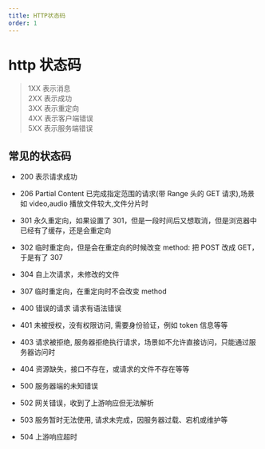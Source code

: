 ```yaml
---
title: HTTP状态码
order: 1
---
```


# http 状态码

> 1XX 表示消息  
> 2XX 表示成功  
> 3XX 表示重定向  
> 4XX 表示客户端错误  
> 5XX 表示服务端错误

## 常见的状态码

- 200 表示请求成功
- 206 Partial Content 已完成指定范围的请求(带 Range 头的 GET 请求),场景如 video,audio 播放文件较大,文件分片时

- 301 永久重定向，如果设置了 301，但是一段时间后又想取消，但是浏览器中已经有了缓存，还是会重定向
- 302 临时重定向，但是会在重定向的时候改变 method: 把 POST 改成 GET，于是有了 307
- 304 自上次请求，未修改的文件
- 307 临时重定向，在重定向时不会改变 method

- 400 错误的请求 请求有语法错误
- 401 未被授权，没有权限访问, 需要身份验证，例如 token 信息等等
- 403 请求被拒绝, 服务器拒绝执行请求，场景如不允许直接访问，只能通过服务器访问时
- 404 资源缺失，接口不存在，或请求的文件不存在等等

- 500 服务器端的未知错误
- 502 网关错误，收到了上游响应但无法解析
- 503 服务暂时无法使用, 请求未完成，因服务器过载、宕机或维护等
- 504 上游响应超时
